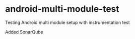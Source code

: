 # android-multi-module-test
Testing Android multi module setup with instrumentation test

Added SonarQube
